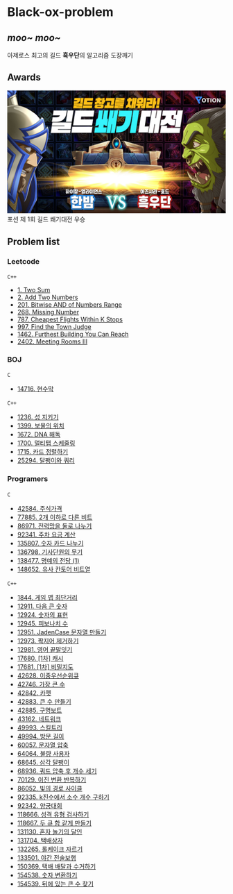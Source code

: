 # Black-ox-problem
## *moo~ moo~*
아제로스 최고의 길드 **흑우단**의 알고리즘 도장깨기

## Awards
![award_001](./.img/award_001.png)
포션 제 1회 길드 쐐기대전 우승

## Problem list
### Leetcode
`C++`
- [1. Two Sum](https://leetcode.com/problems/two-sum)
- [2. Add Two Numbers](https://leetcode.com/problems/add-two-numbers)
- [201. Bitwise AND of Numbers Range](https://leetcode.com/problems/bitwise-and-of-numbers-range)
- [268. Missing Number](https://leetcode.com/problems/missing-number)
- [787. Cheapest Flights Within K Stops](https://leetcode.com/problems/cheapest-flights-within-k-stops)
- [997. Find the Town Judge](https://leetcode.com/problems/find-the-town-judge)
- [1462. Furthest Building You Can Reach](https://leetcode.com/problems/furthest-building-you-can-reach)
- [2402. Meeting Rooms III](https://leetcode.com/problems/meeting-rooms-iii)

### BOJ
`C`
- [14716. 현수막](https://www.acmicpc.net/problem/14716)

`C++`
- [1236. 성 지키기](https://www.acmicpc.net/problem/1236)
- [1399. 보물의 위치](https://www.acmicpc.net/problem/1399)
- [1672. DNA 해독](https://www.acmicpc.net/problem/1672)
- [1700. 멀티탭 스케줄링](https://www.acmicpc.net/problem/1700)
- [1715. 카드 정렬하기](https://www.acmicpc.net/problem/1715)
- [25294. 달팽이와 쿼리](https://www.acmicpc.net/problem/25294)

### Programers
`C`
- [42584. 주식가격](https://school.programmers.co.kr/learn/courses/30/lessons/42584)
- [77885. 2개 이하로 다른 비트](https://school.programmers.co.kr/learn/courses/30/lessons/77885)
- [86971. 전력망을 둘로 나누기](https://school.programmers.co.kr/learn/courses/30/lessons/86971)
- [92341. 주차 요금 계산](https://school.programmers.co.kr/learn/courses/30/lessons/92341)
- [135807. 숫자 카드 나누기](https://school.programmers.co.kr/learn/courses/30/lessons/135807)
- [136798. 기사단원의 무기](https://school.programmers.co.kr/learn/courses/30/lessons/136798)
- [138477. 명예의 전당 (1)](https://school.programmers.co.kr/learn/courses/30/lessons/138477)
- [148652. 유사 칸토어 비트열](https://school.programmers.co.kr/learn/courses/30/lessons/148652)

`C++`
- [1844. 게임 맵 최단거리](https://school.programmers.co.kr/learn/courses/30/lessons/1844)
- [12911. 다음 큰 숫자](https://school.programmers.co.kr/learn/courses/30/lessons/12911)
- [12924. 숫자의 표현](https://school.programmers.co.kr/learn/courses/30/lessons/12924)
- [12945. 피보나치 수](https://school.programmers.co.kr/learn/courses/30/lessons/12945)
- [12951. JadenCase 문자열 만들기](https://school.programmers.co.kr/learn/courses/30/lessons/12951)
- [12973. 짝지어 제거하기](https://school.programmers.co.kr/learn/courses/30/lessons/12973)
- [12981. 영어 끝말잇기](https://school.programmers.co.kr/learn/courses/30/lessons/12981)
- [17680. [1차] 캐시](https://school.programmers.co.kr/learn/courses/30/lessons/17680)
- [17681. [1차] 비밀지도](https://school.programmers.co.kr/learn/courses/30/lessons/17681)
- [42628. 이중우선순위큐](https://school.programmers.co.kr/learn/courses/30/lessons/42628)
- [42746. 가장 큰 수](https://school.programmers.co.kr/learn/courses/30/lessons/42746)
- [42842. 카펫](https://school.programmers.co.kr/learn/courses/30/lessons/42842)
- [42883. 큰 수 만들기](https://school.programmers.co.kr/learn/courses/30/lessons/42883)
- [42885. 구명보트](https://school.programmers.co.kr/learn/courses/30/lessons/42885)
- [43162. 네트워크](https://school.programmers.co.kr/learn/courses/30/lessons/43162)
- [49993. 스킬트리](https://school.programmers.co.kr/learn/courses/30/lessons/49993)
- [49994. 방문 길이](https://school.programmers.co.kr/learn/courses/30/lessons/49994)
- [60057. 문자열 압축](https://school.programmers.co.kr/learn/courses/30/lessons/60057)
- [64064. 불량 사용자](https://school.programmers.co.kr/learn/courses/30/lessons/64064)
- [68645. 삼각 달팽이](https://school.programmers.co.kr/learn/courses/30/lessons/68645)
- [68936. 쿼드 압축 후 개수 세기](https://school.programmers.co.kr/learn/courses/30/lessons/68936)
- [70129. 이진 변환 반복하기](https://school.programmers.co.kr/learn/courses/30/lessons/70129)
- [86052. 빛의 경로 사이클](https://school.programmers.co.kr/learn/courses/30/lessons/86052)
- [92335. k진수에서 소수 개수 구하기](https://school.programmers.co.kr/learn/courses/30/lessons/92335)
- [92342. 양궁대회](https://school.programmers.co.kr/learn/courses/30/lessons/92342)
- [118666. 성격 유형 검사하기](https://school.programmers.co.kr/learn/courses/30/lessons/118666)
- [118667. 두 큐 합 같게 만들기](https://school.programmers.co.kr/learn/courses/30/lessons/118667)
- [131130. 혼자 놀기의 달인](https://school.programmers.co.kr/learn/courses/30/lessons/131130)
- [131704. 택배상자](https://school.programmers.co.kr/learn/courses/30/lessons/131704)
- [132265. 롤케이크 자르기](https://school.programmers.co.kr/learn/courses/30/lessons/132265)
- [133501. 야간 전술보행](https://school.programmers.co.kr/learn/courses/30/lessons/133501)
- [150369. 택배 배달과 수거하기](https://school.programmers.co.kr/learn/courses/30/lessons/150369)
- [154538. 숫자 변환하기](https://school.programmers.co.kr/learn/courses/30/lessons/154538)
- [154539. 뒤에 있는 큰 수 찾기](https://school.programmers.co.kr/learn/courses/30/lessons/154539)
